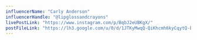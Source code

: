 ```yaml
---
influencerName: "Carly Anderson"
influencerHandle: "@lipglossandcrayons"
livePostLink: "https://www.instagram.com/p/BqbJ2eUBKgX/"
postFileLink: "https://lh3.google.com/u/0/d/1JTKyMwqQ-QiKhcmh6kyCqytQ-bGXaB-7"
---
```

